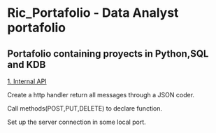 # Ric_Portafolio - Data Analyst portafolio

## Portafolio containing proyects in Python,SQL and KDB

[1. Internal API](https://github.com/MrRicardoAcuna7/local_API_server)

Create a http handler return all messages through a JSON coder.

Call methods(POST,PUT,DELETE) to declare function.

Set up the server connection in some local port.
